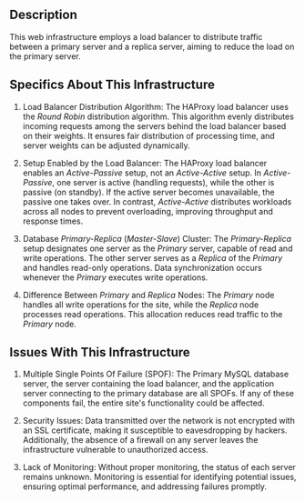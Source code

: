## Description

This web infrastructure employs a load balancer to distribute traffic between a primary server and a replica server, aiming to reduce the load on the primary server.

## Specifics About This Infrastructure

1. Load Balancer Distribution Algorithm:
   The HAProxy load balancer uses the *Round Robin* distribution algorithm. This algorithm evenly distributes incoming requests among the servers behind the load balancer based on their weights. It ensures fair distribution of processing time, and server weights can be adjusted dynamically.

2. Setup Enabled by the Load Balancer:
   The HAProxy load balancer enables an *Active-Passive* setup, not an *Active-Active* setup. In *Active-Passive*, one server is active (handling requests), while the other is passive (on standby). If the active server becomes unavailable, the passive one takes over. In contrast, *Active-Active* distributes workloads across all nodes to prevent overloading, improving throughput and response times.

3. Database *Primary-Replica* (*Master-Slave*) Cluster:
   The *Primary-Replica* setup designates one server as the *Primary* server, capable of read and write operations. The other server serves as a *Replica* of the *Primary* and handles read-only operations. Data synchronization occurs whenever the *Primary* executes write operations.

4. Difference Between *Primary* and *Replica* Nodes:
   The *Primary* node handles all write operations for the site, while the *Replica* node processes read operations. This allocation reduces read traffic to the *Primary* node.

## Issues With This Infrastructure

1. Multiple Single Points Of Failure (SPOF):
   The Primary MySQL database server, the server containing the load balancer, and the application server connecting to the primary database are all SPOFs. If any of these components fail, the entire site's functionality could be affected.

2. Security Issues:
   Data transmitted over the network is not encrypted with an SSL certificate, making it susceptible to eavesdropping by hackers. Additionally, the absence of a firewall on any server leaves the infrastructure vulnerable to unauthorized access.

3. Lack of Monitoring:
   Without proper monitoring, the status of each server remains unknown. Monitoring is essential for identifying potential issues, ensuring optimal performance, and addressing failures promptly.
